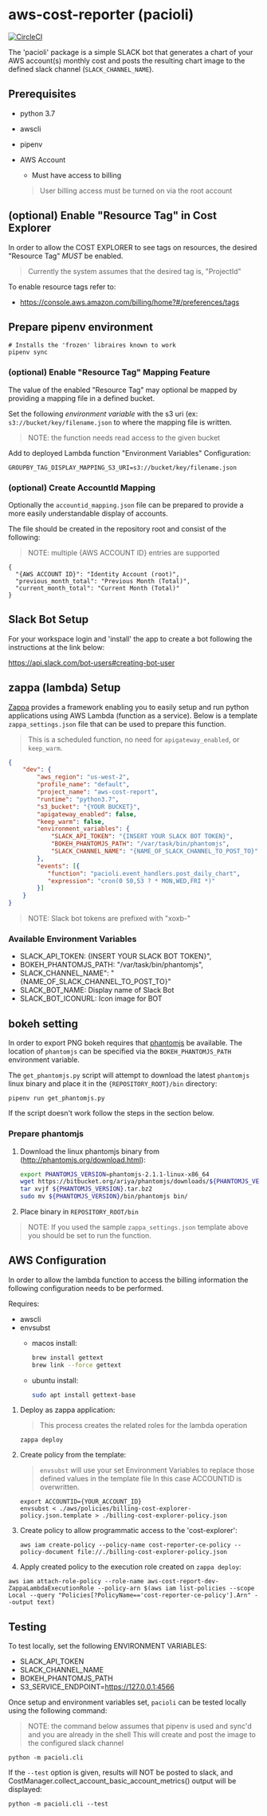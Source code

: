 # aws-cost-reporter (pacioli)

[![CircleCI](https://circleci.com/gh/kiconiaworks/aws-cost-reporter.svg?style=svg)](https://circleci.com/gh/kiconiaworks/aws-cost-reporter)

The 'pacioli' package is a simple SLACK bot that generates a chart of your AWS account(s) monthly cost and posts the resulting chart image to the defined slack channel (`SLACK_CHANNEL_NAME`).


## Prerequisites

- python 3.7
- awscli
- pipenv
- AWS Account 
    - Must have access to billing
    
    > User billing access must be turned on via the root account
     
## (optional) Enable "Resource Tag" in Cost Explorer

In order to allow the COST EXPLORER to see tags on resources, the desired "Resource Tag" *MUST* be enabled.

> Currently the system assumes that the desired tag is, "ProjectId"

To enable resource tags refer to:

- https://console.aws.amazon.com/billing/home?#/preferences/tags

## Prepare pipenv environment

```
# Installs the 'frozen' libraires known to work
pipenv sync
```     
### (optional) Enable "Resource Tag" Mapping Feature

The value of the enabled "Resource Tag" may optional be mapped by providing a mapping file in a defined bucket.

Set the following *environment variable* with the s3 uri (ex: `s3://bucket/key/filename.json` to where the mapping file is written.

> NOTE: the function needs read access to the given bucket
 
Add to deployed Lambda function "Environment Variables" Configuration: 
``` 
GROUPBY_TAG_DISPLAY_MAPPING_S3_URI=s3://bucket/key/filename.json
```

### (optional) Create AccountId Mapping

Optionally the `accountid_mapping.json` file can be prepared to provide a more easily understandable display of accounts.

The file should be created in the repository root and consist of the following:

> NOTE: multiple {AWS ACCOUNT ID} entries are supported

```
{
  "{AWS ACCOUNT ID}": "Identity Account (root)",
  "previous_month_total": "Previous Month (Total)",
  "current_month_total": "Current Month (Total)"
}
```

## Slack Bot Setup

For your workspace login and 'install' the app to create a bot following the instructions at the link below:

https://api.slack.com/bot-users#creating-bot-user


## zappa (lambda) Setup

[Zappa](https://github.com/Miserlou/Zappa) provides a framework enabling you to easily setup and run python applications using AWS Lambda (function as a service).
Below is a template `zappa_settings.json` file that can be used to prepare this function.

> This is a scheduled function, no need for `apigateway_enabled`, or `keep_warm`.

```json
{
    "dev": {
        "aws_region": "us-west-2",
        "profile_name": "default",
        "project_name": "aws-cost-report",
        "runtime": "python3.7",
        "s3_bucket": "{YOUR BUCKET}",
        "apigateway_enabled": false,
        "keep_warm": false,
        "environment_variables": {
            "SLACK_API_TOKEN": "{INSERT YOUR SLACK BOT TOKEN}",
            "BOKEH_PHANTOMJS_PATH": "/var/task/bin/phantomjs",
            "SLACK_CHANNEL_NAME": "{NAME_OF_SLACK_CHANNEL_TO_POST_TO}"
        },
        "events": [{
           "function": "pacioli.event_handlers.post_daily_chart",
           "expression": "cron(0 50,53 ? * MON,WED,FRI *)"
        }]
    }
}
```

> NOTE: Slack bot tokens are prefixed with "xoxb-"

### Available Environment Variables

- SLACK_API_TOKEN: {INSERT YOUR SLACK BOT TOKEN}",
- BOKEH_PHANTOMJS_PATH: "/var/task/bin/phantomjs",
- SLACK_CHANNEL_NAME": "{NAME_OF_SLACK_CHANNEL_TO_POST_TO}"
- SLACK_BOT_NAME: Display name of Slack Bot
- SLACK_BOT_ICONURL: Icon image for BOT

## bokeh setting

In order to export PNG bokeh requires that [phantomjs](http://phantomjs.org/download.html) be available.
The location of `phantomjs` can be specified via the `BOKEH_PHANTOMJS_PATH` environment variable.

The `get_phantomjs.py` script will attempt to download the latest `phantomjs` linux binary and place it in the `{REPOSITORY_ROOT}/bin` directory:

```
pipenv run get_phantomjs.py
```

If the script doesn't work follow the steps in the section below. 

### Prepare phantomjs

1. Download the linux phantomjs binary from (http://phantomjs.org/download.html):

    ```bash
    export PHANTOMJS_VERSION=phantomjs-2.1.1-linux-x86_64
    wget https://bitbucket.org/ariya/phantomjs/downloads/${PHANTOMJS_VERSION}.tar.bz2
    tar xvjf ${PHANTOMJS_VERSION}.tar.bz2
    sudo mv ${PHANTOMJS_VERSION}/bin/phantomjs bin/  
    ```

2. Place binary in `REPOSITORY_ROOT/bin`

> NOTE: If you used the sample `zappa_settings.json` template above you should be set to run the function.


## AWS Configuration

In order to allow the lambda function to access the billing information the following configuration needs to be performed.

Requires:
- awscli
- envsubst
    - macos install:
    
        ```bash
        brew install gettext
        brew link --force gettext   
        ```
    - ubuntu install:
    
        ```bash
        sudo apt install gettext-base
        ```
    
    

1. Deploy as zappa application:
    
    > This process creates the related roles for the lambda operation
    
    ```
    zappa deploy
    ```

2. Create policy from the template:

    > `envsubst` will use your set Environment Variables to replace those defined values in the template file
    > In this case ACCOUNTID is overwritten.

    ```
    export ACCOUNTID={YOUR_ACCOUNT_ID}
    envsubst < ./aws/policies/billing-cost-explorer-policy.json.template > ./billing-cost-explorer-policy.json 
    ```

3. Create policy to allow programmatic access to the 'cost-explorer':

    ```
    aws iam create-policy --policy-name cost-reporter-ce-policy --policy-document file://./billing-cost-explorer-policy.json 
    ``` 

4. Apply created policy to the execution role created on `zappa deploy`:

```
aws iam attach-role-policy --role-name aws-cost-report-dev-ZappaLambdaExecutionRole --policy-arn $(aws iam list-policies --scope Local --query "Policies[?PolicyName=='cost-reporter-ce-policy'].Arn" --output text)
```

## Testing

To test locally, set the following ENVIRONMENT VARIABLES:

- SLACK_API_TOKEN
- SLACK_CHANNEL_NAME
- BOKEH_PHANTOMJS_PATH
- S3_SERVICE_ENDPOINT=https://127.0.0.1:4566

Once setup and environment variables set, `pacioli` can be tested locally using the following command:

> NOTE: the command below assumes that pipenv is used and sync'd and you are already in the shell
> This will create and post the image to the configured slack channel


```
python -m pacioli.cli
```

If the `--test` option is given, results will NOT be posted to slack, and CostManager.collect_account_basic_account_metrics() output will be displayed:
```
python -m pacioli.cli --test
```
